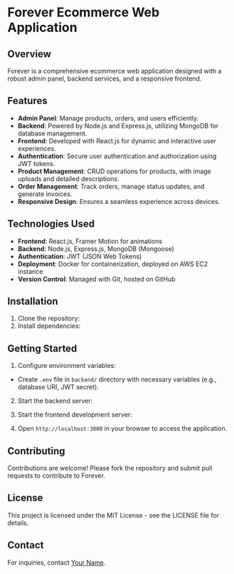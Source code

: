 # Forever Ecommerce Web Application

## Overview
Forever is a comprehensive ecommerce web application designed with a robust admin panel, backend services, and a responsive frontend.

## Features
- **Admin Panel**: Manage products, orders, and users efficiently.
- **Backend**: Powered by Node.js and Express.js, utilizing MongoDB for database management.
- **Frontend**: Developed with React.js for dynamic and interactive user experiences.
- **Authentication**: Secure user authentication and authorization using JWT tokens.
- **Product Management**: CRUD operations for products, with image uploads and detailed descriptions.
- **Order Management**: Track orders, manage status updates, and generate invoices.
- **Responsive Design**: Ensures a seamless experience across devices.

## Technologies Used
- **Frontend**: React.js, Framer Motion for animations
- **Backend**: Node.js, Express.js, MongoDB (Mongoose)
- **Authentication**: JWT (JSON Web Tokens)
- **Deployment**: Docker for containerization, deployed on AWS EC2 instance
- **Version Control**: Managed with Git, hosted on GitHub

## Installation
1. Clone the repository:
2. Install dependencies:
   
## Getting Started
1. Configure environment variables:
- Create `.env` file in `backend/` directory with necessary variables (e.g., database URI, JWT secret).

2. Start the backend server:

3. Start the frontend development server:


4. Open `http://localhost:3000` in your browser to access the application.

## Contributing
Contributions are welcome! Please fork the repository and submit pull requests to contribute to Forever.

## License
This project is licensed under the MIT License - see the LICENSE file for details.

## Contact
For inquiries, contact [Your Name](mailto:youremail@example.com).


